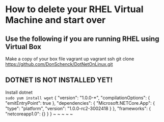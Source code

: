 # How to delete your RHEL Virtual Machine and start over  
## Use the following if you are running RHEL using Virtual Box  
Make a copy of your box file
vagrant up
vagrant ssh
git clone https://github.com/DonSchenck/DotNetOnLinux.git

## DOTNET IS NOT INSTALLED YET!
Install dotnet  
`sudo yum install wget`
{
  "version": "1.0.0-*",
  "compilationOptions": {
    "emitEntryPoint": true
  },
  "dependencies": {
    "Microsoft.NETCore.App": {
      "type": "platform",
      "version": "1.0.0-rc2-3002418
    }
  },
  "frameworks": {
    "netcoreapp1.0": {}
  }
}
~
~
~
~
~
